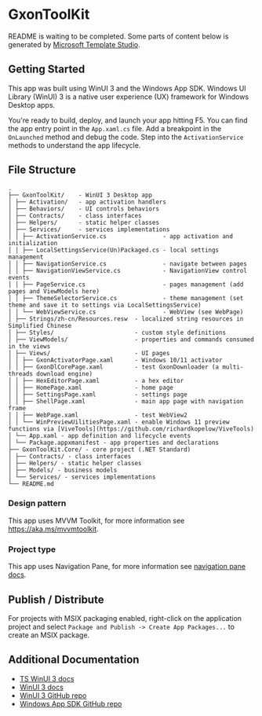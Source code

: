 ﻿# GxonToolKit
README is waiting to be completed. Some parts of content below is generated by [Microsoft Template Studio](https://github.com/microsoft/TemplateStudio).

## Getting Started
This app was built using WinUI 3 and the Windows App SDK.
Windows UI Library (WinUI) 3 is a native user experience (UX) framework for Windows Desktop apps.

You're ready to build, deploy, and launch your app hitting F5. You can find the app entry point in the `App.xaml.cs` file. 
Add a breakpoint in the `OnLaunched` method and debug the code. Step into the `ActivationService` methods to understand the app lifecycle.

## File Structure
```
.
├── GxonToolKit/	- WinUI 3 Desktop app
│ ├── Activation/	- app activation handlers
│ ├── Behaviors/	- UI controls behaviors
│ ├── Contracts/	- class interfaces
│ ├── Helpers/		- static helper classes
│ ├── Services/		- services implementations
│ │ ├── ActivationService.cs				- app activation and initialization
│ │ ├── LocalSettingsService(Un)Packaged.cs	- local settings management
│ │ ├── NavigationService.cs				- navigate between pages
│ │ ├── NavigationViewService.cs			- NavigationView control events
│ │ ├── PageService.cs						- pages management (add pages and ViewModels here)
│ │ ├── ThemeSelectorService.cs				- theme management (set theme and save it to settings via LocalSettingsService)
│ │ └── WebViewService.cs					- WebView (see WebPage)
│ ├── Strings/zh-cn/Resources.resw	- localized string resources in Simplified Chinese
│ ├── Styles/						- custom style definitions
│ ├── ViewModels/					- properties and commands consumed in the views
│ ├── Views/						- UI pages
│ │ ├── GxonActivatorPage.xaml		- Windows 10/11 activator
│ │ ├── GxonDlCorePage.xaml			- test GxonDownloader (a multi-threads download engine)
│ │ ├── HexEditorPage.xaml			- a hex editor
│ │ ├── HomePage.xaml				- home page
│ │ ├── SettingsPage.xaml			- settings page
│ │ ├── ShellPage.xaml				- main app page with navigation frame
│ │ ├── WebPage.xaml				- test WebView2
│ │ └── WinPreviewUilitiesPage.xaml	- enable Windows 11 preview functions via [ViveTools](https://github.com/richardkopelow/ViveTools)
│ └── App.xaml - app definition and lifecycle events
│ └── Package.appxmanifest - app properties and declarations
├── GxonToolKit.Core/ - core project (.NET Standard)
│ ├── Contracts/ - class interfaces
│ ├── Helpers/ - static helper classes
│ ├── Models/ - business models
│ └── Services/ - services implementations
└── README.md
```

### Design pattern
This app uses MVVM Toolkit, for more information see https://aka.ms/mvvmtoolkit.

### Project type
This app uses Navigation Pane, for more information see [navigation pane docs](https://github.com/microsoft/TemplateStudio/blob/main/docs/UWP/projectTypes/navigationpane.md).

## Publish / Distribute
For projects with MSIX packaging enabled, right-click on the application project and select `Package and Publish -> Create App Packages...` to create an MSIX package.

## Additional Documentation

- [TS WinUI 3 docs](https://github.com/microsoft/TemplateStudio/tree/main/docs/WinUI)
- [WinUI 3 docs](https://docs.microsoft.com/windows/apps/winui/winui3/)
- [WinUI 3 GitHub repo](https://github.com/microsoft/microsoft-ui-xaml)
- [Windows App SDK GitHub repo](https://github.com/microsoft/WindowsAppSDK)
